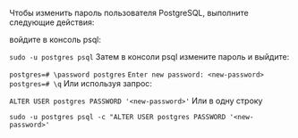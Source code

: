 Чтобы изменить пароль пользователя PostgreSQL, выполните следующие действия:

войдите в консоль psql:

```sudo -u postgres psql```
Затем в консоли psql измените пароль и выйдите:

```postgres=# \password postgres```
```Enter new password: <new-password>```
```postgres=# \q```
Или используя запрос:

```ALTER USER postgres PASSWORD '<new-password>'```
Или в одну строку

```sudo -u postgres psql -c "ALTER USER postgres PASSWORD '<new-password>'```